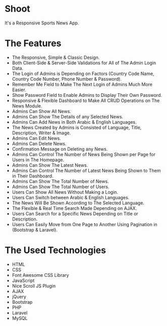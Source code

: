 # Shoot
It's a Responsive Sports News App.

# The Features
* The Responsive, Simple & Classic Design.
* Both Client-Side & Server-Side Validations for All of The Admin Login Data.
* The Login of Admins is Depending on Factors
(Country Code Name, Country Code Number, Phone Number & Password).
* Remember Me Field to Make The Next Login of Admins Much More Easier.
* Show Password Field to Enable Admins to Display Their Own Password.
* Responsive & Flexible Dashboard to Make All CRUD Operations on The News Module.
* Admins Can Show All News.
* Admins Can Show The Details of any Selected News.
* Admins Can Add News in Both Arabic & English Languages.
* The News Created by Admins is Consisted of Language, Title, Description, Writer & Image.
* Admins Can Edit News.
* Admins Can Delete News.
* Confirmation Message on Deleting any News.
* Admins Can Control The Number of News Being Shown per Page for Users in The Homepage.
* Admins Can Show The Latest News.
* Admins Can Control The Number of Latest News Being Shown to Them in Their Dashboard.
* Admins Can Show The Total Number of News.
* Admins Can Show The Total Number of Users.
* Users Can Show All News Without Making a Login.
* Users Can Switch between Arabic & English Languages.
* The News Will Be Shown According to The Selected Language.
* The Flexible & Real Time Search Made Depending on AJAX.
* Users Can Search for a Specific News Depending on Title or Description.
* Users Can Easily Move from One Page to Another Using Pagination in (Bootstrap & Laravel).

# The Used Technologies
* HTML
* CSS
* Font Awesome CSS Library
* JavaScript
* Nice Scroll JS Plugin
* AJAX
* jQuery
* Bootstrap
* PHP
* Laravel
* MySQL
